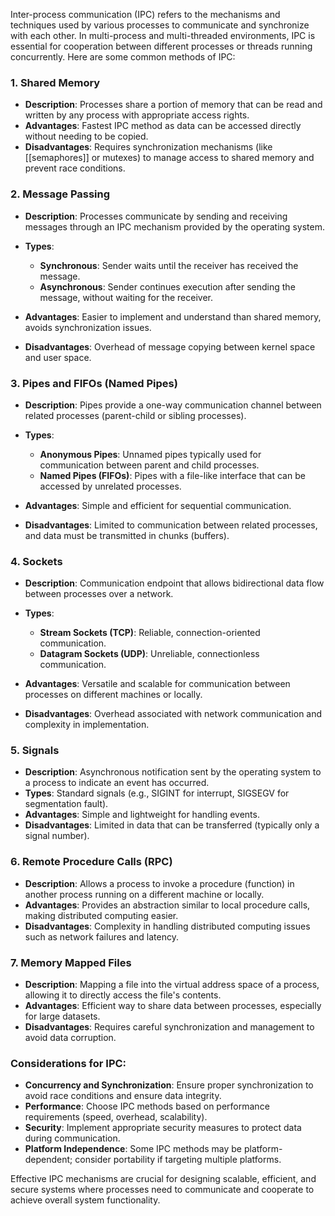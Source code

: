 Inter-process communication (IPC) refers to the mechanisms and techniques used by various processes to communicate and synchronize with each other. In multi-process and multi-threaded environments, IPC is essential for cooperation between different processes or threads running concurrently. Here are some common methods of IPC:

### 1. **Shared Memory**

- **Description**: Processes share a portion of memory that can be read and written by any process with appropriate access rights.
- **Advantages**: Fastest IPC method as data can be accessed directly without needing to be copied.
- **Disadvantages**: Requires synchronization mechanisms (like [[semaphores]] or mutexes) to manage access to shared memory and prevent race conditions.

### 2. **Message Passing**

- **Description**: Processes communicate by sending and receiving messages through an IPC mechanism provided by the operating system.
- **Types**:
  - **Synchronous**: Sender waits until the receiver has received the message.
  - **Asynchronous**: Sender continues execution after sending the message, without waiting for the receiver.

- **Advantages**: Easier to implement and understand than shared memory, avoids synchronization issues.
- **Disadvantages**: Overhead of message copying between kernel space and user space.

### 3. **Pipes and FIFOs (Named Pipes)**

- **Description**: Pipes provide a one-way communication channel between related processes (parent-child or sibling processes).
- **Types**:
  - **Anonymous Pipes**: Unnamed pipes typically used for communication between parent and child processes.
  - **Named Pipes (FIFOs)**: Pipes with a file-like interface that can be accessed by unrelated processes.

- **Advantages**: Simple and efficient for sequential communication.
- **Disadvantages**: Limited to communication between related processes, and data must be transmitted in chunks (buffers).

### 4. **Sockets**

- **Description**: Communication endpoint that allows bidirectional data flow between processes over a network.
- **Types**:
  - **Stream Sockets (TCP)**: Reliable, connection-oriented communication.
  - **Datagram Sockets (UDP)**: Unreliable, connectionless communication.

- **Advantages**: Versatile and scalable for communication between processes on different machines or locally.
- **Disadvantages**: Overhead associated with network communication and complexity in implementation.

### 5. **Signals**

- **Description**: Asynchronous notification sent by the operating system to a process to indicate an event has occurred.
- **Types**: Standard signals (e.g., SIGINT for interrupt, SIGSEGV for segmentation fault).
- **Advantages**: Simple and lightweight for handling events.
- **Disadvantages**: Limited in data that can be transferred (typically only a signal number).

### 6. **Remote Procedure Calls (RPC)**

- **Description**: Allows a process to invoke a procedure (function) in another process running on a different machine or locally.
- **Advantages**: Provides an abstraction similar to local procedure calls, making distributed computing easier.
- **Disadvantages**: Complexity in handling distributed computing issues such as network failures and latency.

### 7. **Memory Mapped Files**

- **Description**: Mapping a file into the virtual address space of a process, allowing it to directly access the file's contents.
- **Advantages**: Efficient way to share data between processes, especially for large datasets.
- **Disadvantages**: Requires careful synchronization and management to avoid data corruption.

### Considerations for IPC:

- **Concurrency and Synchronization**: Ensure proper synchronization to avoid race conditions and ensure data integrity.
- **Performance**: Choose IPC methods based on performance requirements (speed, overhead, scalability).
- **Security**: Implement appropriate security measures to protect data during communication.
- **Platform Independence**: Some IPC methods may be platform-dependent; consider portability if targeting multiple platforms.

Effective IPC mechanisms are crucial for designing scalable, efficient, and secure systems where processes need to communicate and cooperate to achieve overall system functionality.